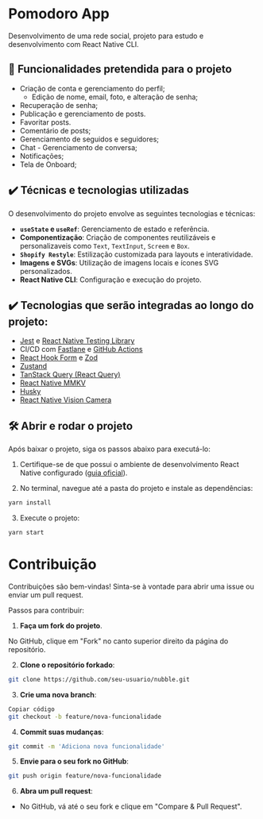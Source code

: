 # Pomodoro App

Desenvolvimento de uma rede social, projeto para estudo e desenvolvimento com React Native CLI.

## 🔨 Funcionalidades pretendida para o projeto

- Criação de conta e gerenciamento do perfil;
  - Edição de nome, email, foto, e alteração de senha;
- Recuperação de senha;
- Publicação e gerenciamento de posts.
- Favoritar posts.
- Comentário de posts;
- Gerenciamento de seguidos e seguidores;
- Chat - Gerenciamento de conversa;
- Notificações;
- Tela de Onboard;

## ✔️ Técnicas e tecnologias utilizadas

O desenvolvimento do projeto envolve as seguintes tecnologias e técnicas:

- **`useState` e `useRef`**: Gerenciamento de estado e referência.
- **Componentização**: Criação de componentes reutilizáveis e personalizaveis como `Text`, `TextInput`, `Screem` e `Box`.
- **`Shopify Restyle`**: Estilização customizada para layouts e interatividade.
- **Imagens e SVGs**: Utilização de imagens locais e ícones SVG personalizados.
- **React Native CLI**: Configuração e execução do projeto.

## ✔️ Tecnologias que serão integradas ao longo do projeto:

- [Jest](https://jestjs.io/) e [React Native Testing Library](https://callstack.github.io/react-native-testing-library/)
- CI/CD com [Fastlane](https://fastlane.tools/) e [GitHub Actions](https://github.com/features/actions)
- [React Hook Form](https://react-hook-form.com/) e [Zod](https://zod.dev/)
- [Zustand](https://zustand.docs.pmnd.rs/getting-started/introduction)
- [TanStack Query (React Query)](https://tanstack.com/query/latest)
- [React Native MMKV](https://github.com/mrousavy/react-native-mmkv)
- [Husky](https://typicode.github.io/husky/)
- [React Native Vision Camera](https://react-native-vision-camera.com/docs/guides)

## 🛠️ Abrir e rodar o projeto

Após baixar o projeto, siga os passos abaixo para executá-lo:

1. Certifique-se de que possui o ambiente de desenvolvimento React Native configurado ([guia oficial](https://reactnative.dev/docs/getting-started-without-a-framework)).

2. No terminal, navegue até a pasta do projeto e instale as dependências:

```bash
yarn install
```

3. Execute o projeto:

```bash
yarn start
```

# Contribuição

Contribuições são bem-vindas! Sinta-se à vontade para abrir uma issue ou enviar um pull request.

Passos para contribuir:

1. **Faça um fork do projeto**.

No GitHub, clique em "Fork" no canto superior direito da página do repositório.

2. **Clone o repositório forkado**:

```bash
git clone https://github.com/seu-usuario/nubble.git
```

3. **Crie uma nova branch**:

```bash
Copiar código
git checkout -b feature/nova-funcionalidade
```

4. **Commit suas mudanças**:

```bash
git commit -m 'Adiciona nova funcionalidade'
```

5. **Envie para o seu fork no GitHub**:

```bash
git push origin feature/nova-funcionalidade
```

6. **Abra um pull request**:

- No GitHub, vá até o seu fork e clique em "Compare & Pull Request".
